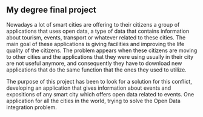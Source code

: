 ## My degree final project

Nowadays a lot of smart cities are offering to their citizens a group of applications that uses open data, a type of data that contains information about tourism, events, transport or whatever related to these cities. The main goal of these applications is giving facilities and improving the life quality of the citizens. The problem appears when these citizens are moving to other cities and the applications that they were using usually in their city are not useful anymore, and consequently they have to download new applications that do the same function that the ones they used to utilize. 

The purpose of this project has been to look for a solution for this conflict, developing an application that gives information about events and expositions of any smart city which offers open data related to events. One application for all the
cities in the world, trying to solve the Open Data integration problem.
